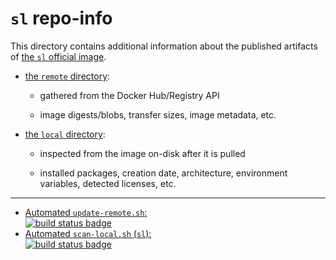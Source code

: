 # `sl` repo-info

This directory contains additional information about the published artifacts of [the `sl` official image](https://hub.docker.com/_/sl/).

-	[the `remote` directory](remote/):

	-	gathered from the Docker Hub/Registry API

	-	image digests/blobs, transfer sizes, image metadata, etc.

-	[the `local` directory](local/):

	-	inspected from the image on-disk after it is pulled

	-	installed packages, creation date, architecture, environment variables, detected licenses, etc.

---

-	[Automated `update-remote.sh`:  
	![build status badge](https://doi-janky.infosiftr.net/job/repo-info/job/remote/badge/icon)](https://doi-janky.infosiftr.net/job/repo-info/job/remote/)
-	[Automated `scan-local.sh` (`sl`):  
	![build status badge](https://doi-janky.infosiftr.net/job/repo-info/job/local/job/sl/badge/icon)](https://doi-janky.infosiftr.net/job/repo-info/job/local/job/sl)
